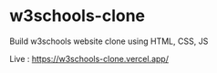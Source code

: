 # w3schools-clone

Build w3schools website clone using HTML, CSS, JS

Live : https://w3schools-clone.vercel.app/
